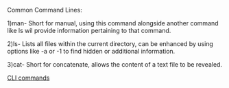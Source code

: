 Common Command Lines:

1)man- Short for manual, using this command alongside another command like ls wil provide information pertaining to that command.

2)ls- Lists all files within the current directory, can be enhanced by using options like -a or -1 to find hidden or additional information.

3)cat- Short for concatenate, allows the content of a text file to be revealed.

[CLI commands](docs/cli.md)